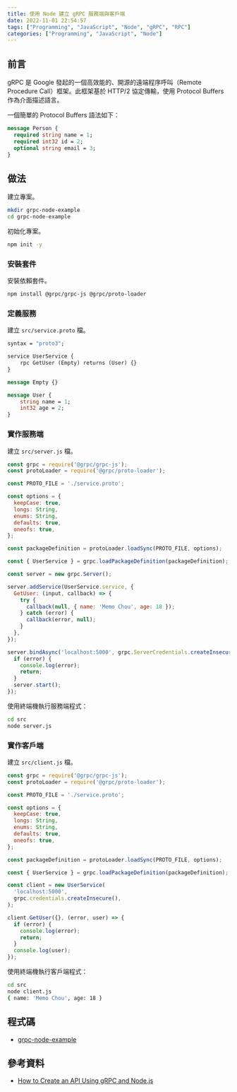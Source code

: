 ```yaml
---
title: 使用 Node 建立 gRPC 服務端與客戶端
date: 2022-11-01 22:54:57
tags: ["Programming", "JavaScript", "Node", "gRPC", "RPC"]
categories: ["Programming", "JavaScript", "Node"]
---
```


## 前言

gRPC 是 Google 發起的一個高效能的、開源的遠端程序呼叫（Remote Procedure Call）框架。此框架基於 HTTP/2 協定傳輸，使用 Protocol Buffers 作為介面描述語言。

一個簡單的 Protocol Buffers 語法如下：

```proto
message Person {
  required string name = 1;
  required int32 id = 2;
  optional string email = 3;
}
```

## 做法

建立專案。

```bash
mkdir grpc-node-example
cd grpc-node-example
```

初始化專案。

```bash
npm init -y
```

### 安裝套件

安裝依賴套件。

```bash
npm install @grpc/grpc-js @grpc/proto-loader
```

### 定義服務

建立 `src/service.proto` 檔。

```proto
syntax = "proto3";

service UserService {
    rpc GetUser (Empty) returns (User) {}
}

message Empty {}

message User {
    string name = 1;
    int32 age = 2;
}
```

### 實作服務端

建立 `src/server.js` 檔。

```js
const grpc = require('@grpc/grpc-js');
const protoLoader = require('@grpc/proto-loader');

const PROTO_FILE = './service.proto';

const options = {
  keepCase: true,
  longs: String,
  enums: String,
  defaults: true,
  oneofs: true,
};

const packageDefinition = protoLoader.loadSync(PROTO_FILE, options);

const { UserService } = grpc.loadPackageDefinition(packageDefinition);

const server = new grpc.Server();

server.addService(UserService.service, {
  GetUser: (input, callback) => {
    try {
      callback(null, { name: 'Memo Chou', age: 18 });
    } catch (error) {
      callback(error, null);
    }
  },
});

server.bindAsync('localhost:5000', grpc.ServerCredentials.createInsecure(), (error, port) => {
  if (error) {
    console.log(error);
    return;
  }
  server.start();
});
```

使用終端機執行服務端程式：

```bash
cd src
node server.js
```

### 實作客戶端

建立 `src/client.js` 檔。

```js
const grpc = require('@grpc/grpc-js');
const protoLoader = require('@grpc/proto-loader');

const PROTO_FILE = './service.proto';

const options = {
  keepCase: true,
  longs: String,
  enums: String,
  defaults: true,
  oneofs: true,
};

const packageDefinition = protoLoader.loadSync(PROTO_FILE, options);

const { UserService } = grpc.loadPackageDefinition(packageDefinition);

const client = new UserService(
  'localhost:5000',
  grpc.credentials.createInsecure(),
);

client.GetUser({}, (error, user) => {
  if (error) {
    console.log(error);
    return;
  }
  console.log(user);
});
```

使用終端機執行客戶端程式：

```bash
cd src
node client.js
{ name: 'Memo Chou', age: 18 }
```

## 程式碼

- [grpc-node-example](https://github.com/memochou1993/grpc-node-example)

## 參考資料

- [How to Create an API Using gRPC and Node.js](https://nordicapis.com/how-to-create-an-api-using-grpc-and-node-js/)
